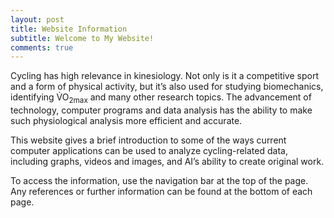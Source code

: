 ```yaml
---
layout: post
title: Website Information
subtitle: Welcome to My Website!
comments: true
---
```


Cycling has high relevance in kinesiology. Not only is it a competitive sport and a form of physical activity, but it’s also used for studying biomechanics, identifying <span>V&#x0307;</span>O<sub>2max</sub> and many other research topics. The advancement of technology, computer programs and data analysis has the ability to make such physiological analysis more efficient and accurate. 

This website gives a brief introduction to some of the ways current computer applications can be used to analyze cycling-related data, including graphs, videos and images, and AI’s ability to create original work.

To access the information, use the navigation bar at the top of the page. Any references or further information can be found at the bottom of each page.
